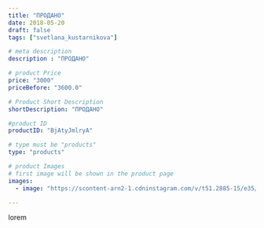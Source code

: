 ```yaml
---
title: "ПРОДАНО"
date: 2018-05-20
draft: false
tags: ["svetlana_kustarnikova"]

# meta description
description : "ПРОДАНО"

# product Price
price: "3000"
priceBefore: "3600.0"

# Product Short Description
shortDescription: "ПРОДАНО"

#product ID
productID: "BjAtyJmlryA"

# type must be "products"
type: "products"

# product Images
# first image will be shown in the product page
images:
  - image: "https://scontent-arn2-1.cdninstagram.com/v/t51.2885-15/e35/31753544_225954918168879_3224673544759672832_n.jpg?se=7&tp=1&_nc_ht=scontent-arn2-1.cdninstagram.com&_nc_cat=103&_nc_ohc=gfF9rN12LMkAX8MvQ0-&ccb=7-4&oh=9b0814d11f50c4c07804e611cf1efcb7&oe=60822DF8&ig_cache_key=MTc4MzYyNjgxMDgxNjY0MjE3Ng%3D%3D.2-ccb7-4"

---
```

lorem
